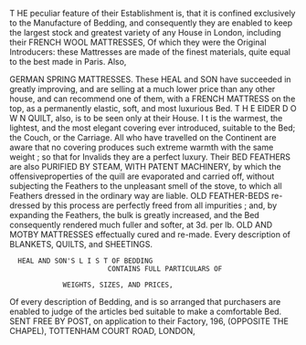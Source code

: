 T   HE peculiar feature of their Establishment is, that it is confined exclusively to
      the Manufacture of Bedding, and consequently they are enabled to keep the
largest stock and greatest variety of any House in London, including their
    FRENCH WOOL MATTRESSES,
Of which they were the Original Introducers: these Mattresses are made of the
finest materials, quite equal to the best made in Paris. Also,

  GERMAN SPRING MATTRESSES.
   These HEAL and SON have succeeded in greatly improving, and are selling at a
much lower price than any other house, and can recommend one of them, with a
FRENCH MATTRESS on the top, as a permanently elastic, soft, and most
luxurious Bed.
         T H E EIDER D O W N QUILT,
also, is to be seen only at their House. I t is the warmest, the lightest, and the
most elegant covering ever introduced, suitable to the Bed; the Couch, or the
Carriage. All who have travelled on the Continent are aware that no covering
produces such extreme warmth with the same weight ; so that for Invalids they are
a perfect luxury. Their
                      BED FEATHERS
are also PURIFIED BY STEAM, WITH PATENT MACHINERY, by which
the offensiveproperties of the quill are evaporated and carried off, without subjecting
the Feathers to the unpleasant smell of the stove, to which all Feathers dressed in
the ordinary way are liable.
   OLD FEATHER-BEDS re-dressed by this process are perfectly freed from all
impurities ; and, by expanding the Feathers, the bulk is greatly increased, and the
Bed consequently rendered much fuller and softer, at 3d. per lb.
  OLD AND MOTBY MATTRESSES effectually cured and re-made.
  Every description of BLANKETS, QUILTS, and SHEETINGS.


      HEAL AND SON'S L I S T OF BEDDING
                            CONTAINS FULL PARTICULARS OF

                 WEIGHTS, SIZES, AND PRICES,
 Of every description of Bedding, and is so arranged that purchasers are enabled to
judge of the articles bed suitable to make a comfortable Bed.
                 SENT FREE BY POST, on application to their Factory,
                  196, (OPPOSITE THE CHAPEL),
  TOTTENHAM COURT ROAD, LONDON,
